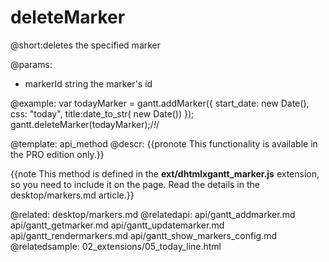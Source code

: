 deleteMarker
=============

@short:deletes the specified marker

@params:
- markerId	string	the marker's id


@example:
var todayMarker = gantt.addMarker({
	start_date: new Date(),
    css: "today",
    title:date_to_str( new Date())
});
gantt.deleteMarker(todayMarker);/*!*/


@template:	api_method
@descr:
{{pronote This functionality is available in the PRO edition only.}}


{{note This method is defined in the **ext/dhtmlxgantt_marker.js** extension, so you need to include it on the page. Read the details in the desktop/markers.md article.}}




@related:
	desktop/markers.md
@relatedapi:
	api/gantt_addmarker.md
	api/gantt_getmarker.md
	api/gantt_updatemarker.md
	api/gantt_rendermarkers.md
    api/gantt_show_markers_config.md
@relatedsample:
	02_extensions/05_today_line.html
